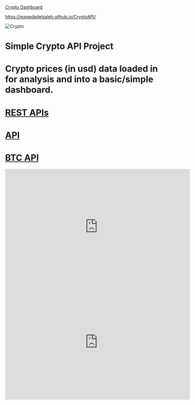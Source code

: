 [Crypto Dashboard](https://app.powerbi.com/view?r=eyJrIjoiMjE0YmFmMzQtMTYzNS00Y2ExLThkNDMtYzU4ZmNiYzE1NWIyIiwidCI6IjYwMGFiZjJmLWZkZjctNGUxNS1hY2Y3LWVlNjM1ODhhZTEzYSJ9&embedImagePlaceholder=true)

https://magedadelsaleh.github.io/CryptoAPI/ 

![Crypto](https://user-images.githubusercontent.com/80975738/144709963-4c91469f-d25f-4e85-b2e2-f2c8aac7de1a.jpg)

# Simple Crypto API Project
# Crypto prices (in usd) data loaded in for analysis and into a basic/simple dashboard. 
# [REST APIs](https://docs.cryptowat.ch/rest-api/markets/details)
# [API](https://api.cryptowat.ch/markets/coinbase-pro)
# [BTC API](https://api.cryptowat.ch/markets/coinbase-pro/btcusd/ohlc)


<iframe title="Crypto_API_USD - Page 1" width="600" height="373.5" src="https://app.powerbi.com/view?r=eyJrIjoiMjE0YmFmMzQtMTYzNS00Y2ExLThkNDMtYzU4ZmNiYzE1NWIyIiwidCI6IjYwMGFiZjJmLWZkZjctNGUxNS1hY2Y3LWVlNjM1ODhhZTEzYSJ9&embedImagePlaceholder=true" frameborder="0" allowFullScreen="true"></iframe>

<iframe title="BC_Dashboard" width="600" height="373.5" src="https://app.powerbi.com/view?r=eyJrIjoiYjFmMzk0YjEtMmM0Yy00ODRmLWFkOWUtMjI0MDM3NmJhM2U4IiwidCI6IjYwMGFiZjJmLWZkZjctNGUxNS1hY2Y3LWVlNjM1ODhhZTEzYSJ9&embedImagePlaceholder=true&pageName=ReportSection7796c6d090e922ed26a7" frameborder="0" allowFullScreen="true"></iframe>
